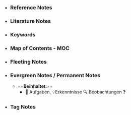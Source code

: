 - ### Reference Notes
- ### Literature Notes
- ### Keywords
- ### Map of Contents - MOC
- ### Fleeting Notes
- ### Evergreen Notes / Permanent Notes
	- ==**Beinhaltet:**==
		- 🔨 Aufgaben, 💡Erkenntnisse 🔍 Beobachtungen ❓
- ### Tag Notes